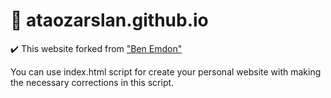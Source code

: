# 📕 ataozarslan.github.io

✔️ This website forked from ["Ben Emdon"](https://benemdon.github.io/)

You can use index.html script for create your personal website with making the necessary corrections in this script.
